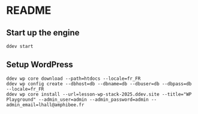 # README

## Start up the engine

```
ddev start
```

## Setup WordPress

```
ddev wp core download --path=htdocs --locale=fr_FR
ddev wp config create --dbhost=db --dbname=db --dbuser=db --dbpass=db --locale=fr_FR
ddev wp core install --url=lesson-wp-stack-2025.ddev.site --title="WP Playground" --admin_user=admin --admin_password=admin --admin_email=lhall@amphibee.fr
```
